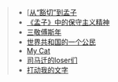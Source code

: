 > - [[从“豁切”到孟子](https://mp.weixin.qq.com/s?__biz=Mzg5MzU1ODk0Nw==&mid=2247483659&idx=1&sn=ff8cfa59b81a5ab41ddb4a4fcb7a6b8f&chksm=c02c48c7f75bc1d1d2720688e073d780904bc790f210c4bda1f0de835cf2b3912517888a1f6e#rd)
> - [《孟子》中的保守主义精神](https://mp.weixin.qq.com/s?__biz=Mzg5MzU1ODk0Nw==&mid=2247483667&idx=1&sn=a6d1b14214d2bf34333058d147c5a55d&chksm=c02c48dff75bc1c9f33364f5722e0ecd75b586f1e2d1a018b7760aa539fff22e428ceea7d83c#rd)
> - [三敬傅斯年](https://mp.weixin.qq.com/s?__biz=Mzg5MzU1ODk0Nw==&mid=2247483676&idx=1&sn=b79ba099b669e35152fda975c3857523&chksm=c02c48d0f75bc1c67bc0206bf39b62111909f88ad80050ec0ab4620e1d3f1a6ac8435e7bc2ba&token=241826226&lang=zh_CN#rd)
> - [世界共和国的一个公民](https://mp.weixin.qq.com/s?__biz=Mzg5MzU1ODk0Nw==&mid=2247483685&idx=1&sn=7944e0c4a2dbae4a7bf7e6c886aedc09&chksm=c02c48e9f75bc1ff02989f44180525954e4f1c449e454a283730e8208136a5f99dabce1ba5a8#rd)
> - [My Cat](https://mp.weixin.qq.com/s?__biz=Mzg5MzU1ODk0Nw==&mid=2247483709&idx=1&sn=ce6802ad67dd8acf9d00fe0e8c8235a9&chksm=c02c48f1f75bc1e7085ad856e3e6c4f275ff84cc2f237d16735ff4200439abed8c34db6f84a8#rd)
> - [司马迁的loser们](https://mp.weixin.qq.com/s?__biz=Mzg5MzU1ODk0Nw==&mid=2247483719&idx=1&sn=18ed3a683d70a65a9dc92b04c650e27c&chksm=c02c488bf75bc19dbb1689bb734fe95e041934ed774c85057369c380fa5908e201c06bad6feb#rd)
> - [打动我的文字](https://mp.weixin.qq.com/s?__biz=Mzg5MzU1ODk0Nw==&mid=2247483725&idx=1&sn=6cc1ed5861a292df08ad26dcf61227c6&chksm=c02c4881f75bc1973f54bc082c5c770469bed56647bc3431041ec4a1fd527b6651c5a8abd2d4#rd)


